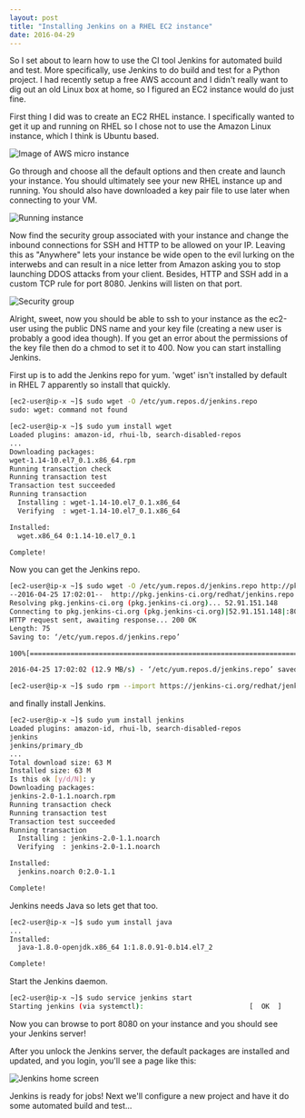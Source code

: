 ```yaml
---
layout: post
title: "Installing Jenkins on a RHEL EC2 instance"
date: 2016-04-29
---
```


So I set about to learn how to use the CI tool Jenkins for automated build and test. More specifically, use Jenkins to do build and test for a Python project. I had recently setup a free AWS account and I didn't really want to dig out an old Linux box at home, so I figured an EC2 instance would do just fine. 

First thing I did was to create an EC2 RHEL instance. I specifically wanted to get it up and running on RHEL so I chose not to use the Amazon Linux instance, which I think is Ubuntu based. 

![Image of AWS micro instance](https://danbaehr.github.io/images/micro_instance.png)


Go through and choose all the default options and then create and launch your instance. You should ultimately see your new RHEL instance up and running. You should also have downloaded a key pair file to use later when connecting to your VM.

![Running instance](https://danbaehr.github.io/images/running_instance_1.png)

Now find the security group associated with your instance and change the inbound connections for SSH and HTTP to be allowed on your IP. Leaving this as "Anywhere" lets your instance be wide open to the evil lurking on the interwebs and can result in a nice letter from Amazon asking you to stop launching DDOS attacks from your client. Besides, HTTP and SSH add in a custom TCP rule for port 8080. Jenkins will listen on that port.

![Security group](https://danbaehr.github.io/images/security_groups.png)

Alright, sweet, now you should be able to ssh to your instance as the ec2-user using the public DNS name and your key file (creating a new user is probably a good idea though). If you get an error about the permissions of the key file then do a chmod to set it to 400. Now you can start installing Jenkins. 

First up is to add the Jenkins repo for yum. 'wget' isn't installed by default in RHEL 7 apparently so install that quickly. 

```bash
[ec2-user@ip-x ~]$ sudo wget -O /etc/yum.repos.d/jenkins.repo 
sudo: wget: command not found

[ec2-user@ip-x ~]$ sudo yum install wget
Loaded plugins: amazon-id, rhui-lb, search-disabled-repos
...
Downloading packages:
wget-1.14-10.el7_0.1.x86_64.rpm                                                                                    | 546 kB  00:00:00     
Running transaction check
Running transaction test
Transaction test succeeded
Running transaction
  Installing : wget-1.14-10.el7_0.1.x86_64                                                                                            1/1 
  Verifying  : wget-1.14-10.el7_0.1.x86_64                                                                                            1/1 

Installed:
  wget.x86_64 0:1.14-10.el7_0.1                                                                                                           

Complete! 
```

Now you can get the Jenkins repo.

```bash
[ec2-user@ip-x ~]$ sudo wget -O /etc/yum.repos.d/jenkins.repo http://pkg.jenkins-ci.org/redhat/jenkins.repo
--2016-04-25 17:02:01--  http://pkg.jenkins-ci.org/redhat/jenkins.repo
Resolving pkg.jenkins-ci.org (pkg.jenkins-ci.org)... 52.91.151.148
Connecting to pkg.jenkins-ci.org (pkg.jenkins-ci.org)|52.91.151.148|:80... connected.
HTTP request sent, awaiting response... 200 OK
Length: 75
Saving to: ‘/etc/yum.repos.d/jenkins.repo’

100%[================================================================================================>] 75          --.-K/s   in 0s      

2016-04-25 17:02:02 (12.9 MB/s) - ‘/etc/yum.repos.d/jenkins.repo’ saved [75/75]

[ec2-user@ip-x ~]$ sudo rpm --import https://jenkins-ci.org/redhat/jenkins-ci.org.key
```

and finally install Jenkins.

```bash
[ec2-user@ip-x ~]$ sudo yum install jenkins
Loaded plugins: amazon-id, rhui-lb, search-disabled-repos
jenkins                                                                                                            | 2.9 kB  00:00:00     
jenkins/primary_db                                                                                                 |  81 kB  00:00:00     
...
Total download size: 63 M
Installed size: 63 M
Is this ok [y/d/N]: y
Downloading packages:
jenkins-2.0-1.1.noarch.rpm                                                                                         |  63 MB  00:00:07     
Running transaction check
Running transaction test
Transaction test succeeded
Running transaction
  Installing : jenkins-2.0-1.1.noarch                                                                                                 1/1 
  Verifying  : jenkins-2.0-1.1.noarch                                                                                                 1/1 

Installed:
  jenkins.noarch 0:2.0-1.1                                                                                                                

Complete!
```

Jenkins needs Java so lets get that too.

```bash
[ec2-user@ip-x ~]$ sudo yum install java
...
Installed:
  java-1.8.0-openjdk.x86_64 1:1.8.0.91-0.b14.el7_2                                                                                        

Complete!
```

Start the Jenkins daemon. 

```bash
[ec2-user@ip-x ~]$ sudo service jenkins start
Starting jenkins (via systemctl):                          [  OK  ]
```

Now you can browse to port 8080 on your instance and you should see your Jenkins server!

After you unlock the Jenkins server, the default packages are installed and updated, and you login, you'll see a page like this:

![Jenkins home screen](https://danbaehr.github.io/images/jenkins_home_screen.png)

Jenkins is ready for jobs! Next we'll configure a new project and have it do some automated build and test...
